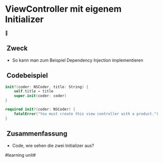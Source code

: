 # ViewController mit eigenem Initializer
🏁

##  Zweck
- So kann man zum Beispiel Dependency Injection implementieren


##  Codebeispiel 
```swift
init?(coder: NSCoder, title: String) {
    self.title = title
    super.init(coder: coder)
}

required init?(coder: NSCoder) {
    fatalError("You must create this view controller with a product.")
}
```

##  Zusammenfassung
- Code, wie sehen die zwei Initializer aus?

#learning unit#